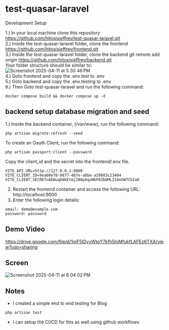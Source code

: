 # test-quasar-laravel

Development Setup

1.) In your local machine clone this repository https://github.com/hitosisjeffrey/test-quasar-laravel.git <br>
2.) Inside the test-quasar-laravel folder, clone the frontend https://github.com/hitosisjeffrey/frontend.git <br>
3.) Inside the test-quasar-laravel folder, clone the backend git remote add origin https://github.com/hitosisjeffrey/backend.git <br>
Your folder structure should be similar to: <br>
![Screenshot 2025-04-11 at 5 30 46 PM](https://github.com/user-attachments/assets/1bcdf080-28db-419a-97d8-40dabb38fd45)
<br>
4.) Goto frontend and copy the .env.test to .env  <br>
5.) Goto backend and copy the .env.testing to .env   <br>
6.) Then Goto test-quasar-laravel and run the following command:
```
docker compose build && docker compose up -d
```
## backend setup database migration and seed
1.) Inside the backend container, (/var/www), run the following command: 
```
php artisan migrate:refresh --seed
```
To create an Oauth Client, run the following command:
```
php artisan passport:client --password
```

Copy the client_id and the secret into the frontend/.env file.
```
VITE_API_URL=http://127.0.0.1:8000
VITE_CLIENT_ID=9ea60e78-9677-487e-a8be-a29683c23404
VITE_CLIENT_SECRET=AEWuq88KEtmjIB8pOquWbP6ZbQML214nhW7CbIaO
```
2. Restart the frontend container and access the following URL: http://localhost:9000
3. Enter the following login details:
```
email: demo@example.com
password: password
```

## Demo Video
https://drive.google.com/file/d/1mF5IDvvWtqY7kfh5hjMfukfLAFEz6TXA/view?usp=sharing

## Screen
![Screenshot 2025-04-11 at 8 04 02 PM](https://github.com/user-attachments/assets/3dd6140f-06fa-4e03-9891-abc3f5d8009d)

## Notes
- I created a simple end to end testing for Blog 
```
php artisan test
```
- I can setup the CI/CD for this as well using github workflows 
